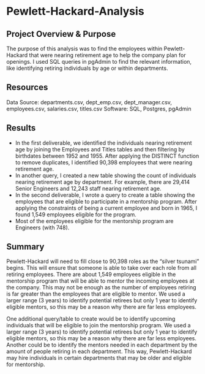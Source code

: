 # Pewlett-Hackard-Analysis

## Project Overview & Purpose
The purpose of this analysis was to find the employees within Pewlett-Hackard that were nearing retirement age to help the company plan for openings. I used SQL queries in pgAdmin to find the relevant information, like identifying retiring individuals by age or within departments.

## Resources
Data Source: departments.csv, dept_emp.csv, dept_manager.csv, employees.csv, salaries.csv, titles.csv
Software: SQL, Postgres, pgAdmin

## Results
  * In the first deliverable, we identified the individuals nearing retirement age by joining the Employees and Titles tables and then filtering by birthdates between 1952 and 1955. After applying the DISTINCT function to remove duplicates, I identified 90,398 employees that were nearing retirement age.
  *  In another query, I created a new table showing the count of individuals nearing retirement age by department. For example, there are 29,414 Senior Engineers and 12,243 staff nearing retirement age.
  * In the second deliverable, I wrote a query to create a table showing the employees that are eligible to participate in a mentorship program. After applying the constraints of being a current employee and born in 1965, I found 1,549 employees eligible for the program.
  * Most of the employees eligible for the mentorship program are Engineers (with 748).

## Summary
Pewlett-Hackard will need to fill close to 90,398 roles as the “silver tsunami” begins. This will ensure that someone is able to take over each role from all retiring employees. There are about 1,549 employees eligible in the mentorship program that will be able to mentor the incoming employees at the company. This may not be enough as the number of employees retiring is far greater than the employees that are eligible to mentor. We used a larger range (3 years) to identify potential retirees but only 1 year to identify eligible mentors, so this may be a reason why there are far less employees.

One additional query/table to create would be to identify upcoming individuals that will be eligible to join the mentorship program. We used a larger range (3 years) to identify potential retirees but only 1 year to identify eligible mentors, so this may be a reason why there are far less employees. Another could be to identify the mentors needed in each department by the amount of people retiring in each department. This way, Pewlett-Hackard may hire individuals in certain departments that may be older and eligible for mentorship.
